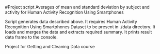 #Project script
Averages of mean and standard deviation by subject and activity for Human Activity Recognition Using Smartphones

Script generates data described above. It requires Human Activity Recognition Using Smartphones Dataset to be present in ./data directory. It loads and merges the data and extracts required summary. It prints result data frame to the console.

Project for Getting and Cleaning Data course
